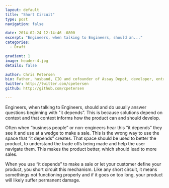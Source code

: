```yaml
---
layout: default
title: "Short Circuit"
type: post
navigation: false

date: 2014-02-24 12:14:46 -0800
excerpt: "Engineers, when talking to Engineers, should an..."
categories:
  - Draft

gradient: 1
image: header-4.jpg
details: false

author: Chris Petersen
bio: Father, husband, CIO and cofounder of Assay Depot, developer, entrepreneur and technologist.
twitter: http://twitter.com/cpetersen
github: http://github.com/cpetersen

---
```



Engineers, when talking to Engineers, should and do usually answer questions beginning with "it depends”. This is because solutions depend on context and that context informs how the product can and should develop. 

 Often when “business people” or non-engineers hear this “it depends” they see it and use at a wedge to make a sale. This is the wrong way to use the space that “it depends” creates. That space should be used to better the product, to understand the trade offs being made and help the user navigate them. This makes the product better, which should lead to more sales. 

 When you use “it depends” to make a sale or let your customer define your product, you short circuit this mechanism. Like any short circuit, it means somethings not functioning properly and if it goes on too long, your product will likely suffer permanent damage. 

 
